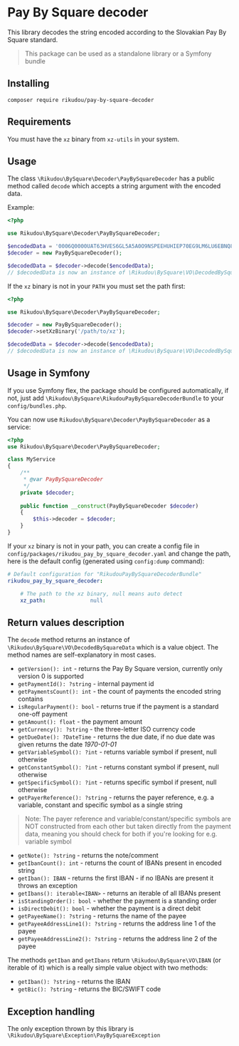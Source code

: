 # Pay By Square decoder

This library decodes the string encoded according to the Slovakian
Pay By Square standard.

> This package can be used as a standalone library or a Symfony bundle

## Installing

`composer require rikudou/pay-by-square-decoder`

## Requirements

You must have the `xz` binary from `xz-utils` in your system.

## Usage

The class `\Rikudou\BySquare\Decoder\PayBySquareDecoder` has a
public method called `decode` which accepts a string argument with
the encoded data.

Example:

```php
<?php

use Rikudou\BySquare\Decoder\PayBySquareDecoder;

$encodedData = '0006Q0000UAT63HVES6GL5A5A0O9NSPEEHUHIEP70EG9LM6LU6EBNQ8KG6RB2N2LUIHMVTV51KQ77DGFC25KM2S9V46EQSN5GSD9J1N4BKT1L9ASVOOT1LPOMAO66IS2BHJDCNA4D9LFKG9MTFLISBD36O5CQQNJIBB2TJILQVVN684000';
$decoder = new PayBySquareDecoder();

$decodedData = $decoder->decode($encodedData);
// $decodedData is now an instance of \Rikudou\BySquare\VO\DecodedBySquareData
```

If the `xz` binary is not in your `PATH` you must set the path
first:

```php
<?php

use Rikudou\BySquare\Decoder\PayBySquareDecoder;

$decoder = new PayBySquareDecoder();
$decoder->setXzBinary('/path/to/xz');

$decodedData = $decoder->decode($encodedData);
// $decodedData is now an instance of \Rikudou\BySquare\VO\DecodedBySquareData
```

## Usage in Symfony

If you use Symfony flex, the package should be configured
automatically, if not, just add `\Rikudou\BySquare\RikudouPayBySquareDecoderBundle`
to your `config/bundles.php`.

You can now use `Rikudou\BySquare\Decoder\PayBySquareDecoder` as
a service:

```php
<?php
use Rikudou\BySquare\Decoder\PayBySquareDecoder;

class MyService
{
    /**
     * @var PayBySquareDecoder
     */
    private $decoder;
    
    public function __construct(PayBySquareDecoder $decoder)
    {   
        $this->decoder = $decoder;
    }
}
```

If your `xz` binary is not in your path, you can create a config
file in `config/packages/rikudou_pay_by_square_decoder.yaml`
and change the path, here is the default config (generated using
`config:dump` command):

```yaml
# Default configuration for "RikudouPayBySquareDecoderBundle"
rikudou_pay_by_square_decoder:

    # The path to the xz binary, null means auto detect
    xz_path:              null

```

## Return values description

The `decode` method returns an instance of `\Rikudou\BySquare\VO\DecodedBySquareData`
which is a value object. The method names are self-explanatory
in most cases.

- `getVersion(): int` - returns the Pay By Square version, currently
only version 0 is supported
- `getPaymentId(): ?string` - internal payment id
- `getPaymentsCount(): int` - the count of payments the encoded
string contains
- `isRegularPayment(): bool` - returns true if the payment is
a standard one-off payment
- `getAmount(): float` - the payment amount
- `getCurrency(): ?string` - the three-letter ISO currency code
- `getDueDate(): ?DateTime` - returns the due date, if no due
date was given returns the date *1970-01-01*
- `getVariableSymbol(): ?int` - returns variable symbol if present,
 null otherwise
- `getConstantSymbol(): ?int` - returns constant symbol if present,
null otherwise
- `getSpecificSymbol(): ?int` - returns specific symbol if present,
null otherwise
- `getPayerReference(): ?string` - returns the payer reference,
e.g. a variable, constant and specific symbol as a single string
> Note: The payer reference and variable/constant/specific
> symbols are NOT constructed from each other but taken
> directly from the payment data, meaning you should check
> for both if you're looking for e.g. variable symbol
- `getNote(): ?string` - returns the note/comment
- `getIbanCount(): int` - returns the count of IBANs present
in encoded string
- `getIban(): IBAN` - returns the first IBAN - if no IBANs are
present it throws an exception
- `getIbans(): iterable<IBAN>` - returns an iterable of all IBANs
present
- `isStandingOrder(): bool` - whether the payment is a standing
order
- `isDirectDebit(): bool` - whether the payment is a direct debit
- `getPayeeName(): ?string` - returns the name of the payee
- `getPayeeAddressLine1(): ?string` - returns the address line 1
of the payee
- `getPayeeAddressLine2(): ?string` - returns the address line 2
of the payee

The methods `getIban` and `getIbans` return `\Rikudou\BySquare\VO\IBAN`
(or iterable of it) which is a really simple value object with
two methods:

- `getIban(): ?string` - returns the IBAN
- `getBic(): ?string` - returns the BIC/SWIFT code

## Exception handling

The only exception thrown by this library is 
`\Rikudou\BySquare\Exception\PayBySquareException`